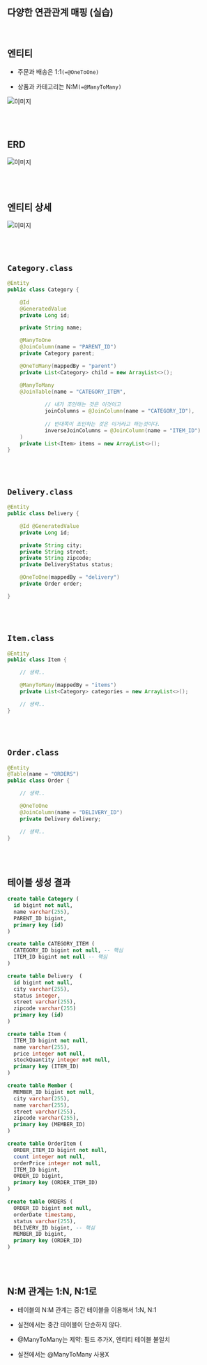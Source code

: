 ## 다양한 연관관계 매핑 (실습)

<br/>

## 엔티티

- 주문과 배송은 1:1`(=@OneToOne)`

- 상품과 카테고리는 N:M`(=@ManyToMany)`



![이미지](/programming/img/입문358.PNG)


<br/><br/>

## ERD

![이미지](/programming/img/입문359.PNG)

<br/><br/>

## 엔티티 상세

![이미지](/programming/img/입문360.PNG)

<br/><br/>

## `Category.class`

```java
@Entity
public class Category {

    @Id
    @GeneratedValue
    private Long id;

    private String name;

    @ManyToOne
    @JoinColumn(name = "PARENT_ID")
    private Category parent;

    @OneToMany(mappedBy = "parent")
    private List<Category> child = new ArrayList<>();

    @ManyToMany
    @JoinTable(name = "CATEGORY_ITEM",
            
            // 내가 조인하는 것은 이것이고
            joinColumns = @JoinColumn(name = "CATEGORY_ID"),
            
            // 반대쪽이 조인하는 것은 이거라고 하는것이다.
            inverseJoinColumns = @JoinColumn(name = "ITEM_ID") 
    )
    private List<Item> items = new ArrayList<>();
}
```

<br/><br/>

## `Delivery.class`

```java
@Entity
public class Delivery {

    @Id @GeneratedValue
    private Long id;

    private String city;
    private String street;
    private String zipcode;
    private DeliveryStatus status;

    @OneToOne(mappedBy = "delivery")
    private Order order;

}
```

<br/><br/>

## `Item.class`

```java
@Entity
public class Item {

    // 생략..

    @ManyToMany(mappedBy = "items")
    private List<Category> categories = new ArrayList<>();

    // 생략..
}
```

<br/><br/>

## `Order.class`

```java
@Entity
@Table(name = "ORDERS")
public class Order {

    // 생략..

    @OneToOne
    @JoinColumn(name = "DELIVERY_ID")
    private Delivery delivery;

    // 생략.. 
}
```

<br/><br/>

## 테이블 생성 결과

```sql
create table Category (
  id bigint not null,
  name varchar(255),
  PARENT_ID bigint,
  primary key (id)
)

create table CATEGORY_ITEM (
  CATEGORY_ID bigint not null, -- 핵심
  ITEM_ID bigint not null -- 핵심
)

create table Delivery  (
  id bigint not null,
  city varchar(255),
  status integer,
  street varchar(255),
  zipcode varchar(255)
  primary key (id)
)

create table Item (
  ITEM_ID bigint not null,
  name varchar(255),
  price integer not null,
  stockQuantity integer not null,
  primary key (ITEM_ID)
)

create table Member (
  MEMBER_ID bigint not null,
  city varchar(255),
  name varchar(255),
  street varchar(255),
  zipcode varchar(255),
  primary key (MEMBER_ID)
)

create table OrderItem (
  ORDER_ITEM_ID bigint not null,
  count integer not null,
  orderPrice integer not null,
  ITEM_ID bigint,
  ORDER_ID bigint,
  primary key (ORDER_ITEM_ID)
)

create table ORDERS (
  ORDER_ID bigint not null,
  orderDate timestamp,
  status varchar(255),
  DELIVERY_ID bigint, -- 핵심
  MEMBER_ID bigint,
  primary key (ORDER_ID)
)
```

<br/><br/>

## N:M 관계는 1:N, N:1로

- 테이블의 N:M 관계는 중간 테이블을 이용해서 1:N, N:1

- 실전에서는 중간 테이블이 단순하지 않다.
- @ManyToMany는 제약: 필드 추가X, 엔티티 테이블 불일치
- 실전에서는 @ManyToMany 사용X